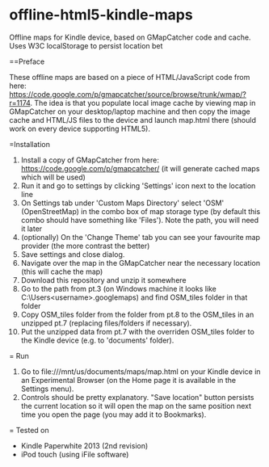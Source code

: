 offline-html5-kindle-maps
=========================

Offline maps for Kindle device, based on GMapCatcher code and cache. Uses W3C localStorage to persist location bet

==Preface

These offline maps are based on a piece of HTML/JavaScript code from here: https://code.google.com/p/gmapcatcher/source/browse/trunk/wmap/?r=1174. The idea is that you populate local image cache by viewing map in GMapCatcher on your desktop/laptop machine and then copy the image cache and HTML/JS files to the device and launch map.html there (should work on every device supporting HTML5).

=Installation

1. Install a copy of GMapCatcher from here: https://code.google.com/p/gmapcatcher/ (it will generate cached maps which will be used)
2. Run it and go to settings by clicking 'Settings' icon next to the location line
3. On Settings tab under 'Custom Maps Directory' select 'OSM' (OpenStreetMap) in the combo box of map storage type (by default this combo should have something like 'Files'). Note the path, you will need it later
4. (optionally) On the 'Change Theme' tab you can see your favourite map provider (the more contrast the better)
5. Save settings and close dialog. 
6. Navigate over the map in the GMapCatcher near the necessary location (this will cache the map)
7. Download this repository and unzip it somewhere
8. Go to the path from pt.3 (on Windows machine it looks like C:\Users\<username>\.googlemaps) and find OSM_tiles folder in that folder
9. Copy OSM_tiles folder from the folder from pt.8 to the OSM_tiles in an unzipped pt.7 (replacing files/folders if necessary).
10. Put the unzipped data from pt.7 with the overriden OSM_tiles folder to the Kindle device (e.g. to 'documents' folder).

= Run
1. Go to file:///mnt/us/documents/maps/map.html on your Kindle device in an Experimental Browser (on the Home page it is available in the Settings menu).
2. Controls should be pretty explanatory. "Save location" button persists the current location so it will open the map on the same position next time you open the page (you may add it to Bookmarks).

= Tested on
* Kindle Paperwhite 2013 (2nd revision)
* iPod touch (using iFile software)
